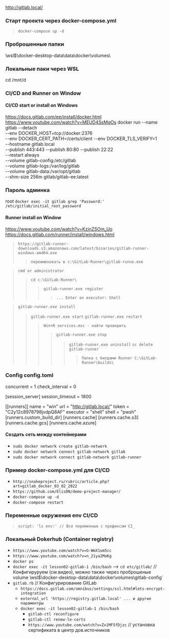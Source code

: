 http://gitlab.local/
### Старт проекта через docker-compose.yml
> `docker-compose up -d`

### Проброшенные папки
\\wsl$\docker-desktop-data\data\docker\volumes\

### Локальные паки через WSL
cd /mnt/d

### CI/CD and Runner on Window
#### CI/CD start or install on Windows
https://docs.gitlab.com/ee/install/docker.html
https://www.youtube.com/watch?v=MEUD4SsMqOs
docker run --name gitlab --detach \
  --env DOCKER_HOST=tcp://docker:2376 \
  --env DOCKER_CERT_PATH=/certs/client --env DOCKER_TLS_VERIFY=1 \
  --hostname gitlab.local \
  --publish 443:443 --publish 80:80 --publish 22:22 \
  --restart always \
  --volume gitlab-config:/etc/gitlab \
  --volume gitlab-logs:/var/log/gitlab \
  --volume gitlab-data:/var/opt/gitlab \
  --shm-size 256m gitlab/gitlab-ee:latest

### Пароль админка
root
`docker exec -it gitlab grep 'Password:' /etc/gitlab/initial_root_password`

#### Runner install on Window 
https://www.youtube.com/watch?v=KzjnZSOm_Uo
https://docs.gitlab.com/runner/install/windows.html

> `https://gitlab-runner-downloads.s3.amazonaws.com/latest/binaries/gitlab-runner-windows-amd64.exe`
>> `переименовать в c:\GitLab-Runner\gitlab-runne.exe `

> `cmd от administrator`
>> `cd c:\GitLab-Runner\`
>>> `gitlab-runner.exe register`
>>>> `... Enter an executor: Shell`

> `gitlab-runner.exe install`
>> `gitlab-runner.exe start`
>> `gitlab-runner.exe restart`
>>> `Win+R services.msc - найти проверить`
>>>> `gitlab-runner.exe stop`
>>>>> `gitlab-runner.exe uninstall`
>>>>> `sc delete gitlab-runner`
>>>>>> `Папка с билдами Runner C:\GitLab-Runner\builds\`

### Config config.toml
concurrent = 1
check_interval = 0

[session_server]
  session_timeout = 1800

[[runners]]
  name = "win"
  url = "http://gitlab.local/"
  token = "C2y12c8978798jvdpQ8AF"
  executor = "shell"
  shell = "pwsh"
  [runners.custom_build_dir]
  [runners.cache]
    [runners.cache.s3]
    [runners.cache.gcs]
    [runners.cache.azure]

#### Создать сеть между контейнерами
- `sudo docker network create gitlab-network`
- `sudo docker network connect gitlab-network gitlab`
- `sudo docker network connect gitlab-network gitlab-runner`

### Пример docker-compose.yml для  CI/CD
- `http://snakeproject.ru/rubric/article.php?art=gitlab_docker_03_02_2022`
- `https://github.com/ElisDN/demo-project-manager/`
- `docker-compose up -d`
- `docker-compose restart`

### Переменные окружения env CI/CD
> `script: 'ls env:' // Все переменные с префиксом CI_`

### Локальный Dokerhub (Container registry)
- `https://www.youtube.com/watch?v=G-WmX1um5cc`
- `https://www.youtube.com/watch?v=n_21ya2MoKg`
- `docker ps`
- `docker exec -it lesson02-gitlab-1 /bin/bash`  --> `cd etc/gitlab/` // Конфигируруем (см.видео), можно также через проброшеные volume \\wsl$\docker-desktop-data\data\docker\volumes\gitlab-config`
- `gitlab.rb` // Конфигурирование GitLab
  - `https://docs.gitlab.com/omnibus/settings/ssl.html#lets-encrypt-integration`
  - `external_url 'https://registry.gitlab.local' ... и другие параментры`
  - `docker exec -it lesson02-gitlab-1 /bin/bash`
    - `gitlab-ctl reconfigure`
    - `gitlab-ctl renew-le-certs`
    - `https://www.youtube.com/watch?v=Zx1MF5fDjzc` // установка сертификата в центр дов.источников
